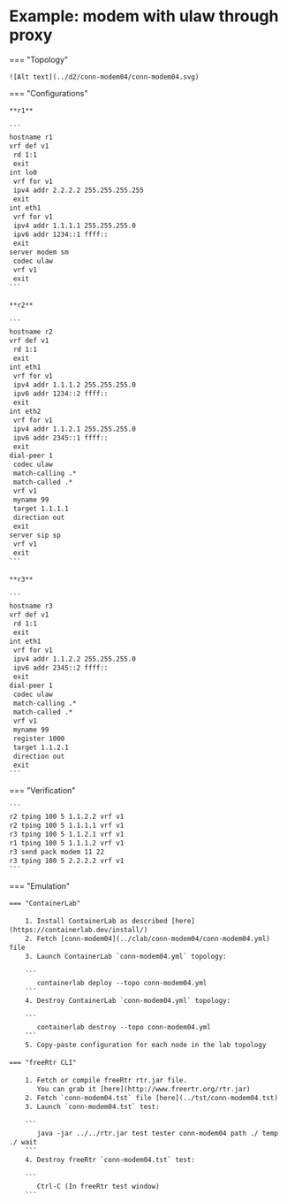 # Example: modem with ulaw through proxy

=== "Topology"

    ![Alt text](../d2/conn-modem04/conn-modem04.svg)

=== "Configurations"

    **r1**

    ```
    hostname r1
    vrf def v1
     rd 1:1
     exit
    int lo0
     vrf for v1
     ipv4 addr 2.2.2.2 255.255.255.255
     exit
    int eth1
     vrf for v1
     ipv4 addr 1.1.1.1 255.255.255.0
     ipv6 addr 1234::1 ffff::
     exit
    server modem sm
     codec ulaw
     vrf v1
     exit
    ```

    **r2**

    ```
    hostname r2
    vrf def v1
     rd 1:1
     exit
    int eth1
     vrf for v1
     ipv4 addr 1.1.1.2 255.255.255.0
     ipv6 addr 1234::2 ffff::
     exit
    int eth2
     vrf for v1
     ipv4 addr 1.1.2.1 255.255.255.0
     ipv6 addr 2345::1 ffff::
     exit
    dial-peer 1
     codec ulaw
     match-calling .*
     match-called .*
     vrf v1
     myname 99
     target 1.1.1.1
     direction out
     exit
    server sip sp
     vrf v1
     exit
    ```

    **r3**

    ```
    hostname r3
    vrf def v1
     rd 1:1
     exit
    int eth1
     vrf for v1
     ipv4 addr 1.1.2.2 255.255.255.0
     ipv6 addr 2345::2 ffff::
     exit
    dial-peer 1
     codec ulaw
     match-calling .*
     match-called .*
     vrf v1
     myname 99
     register 1000
     target 1.1.2.1
     direction out
     exit
    ```

=== "Verification"

    ```
    r2 tping 100 5 1.1.2.2 vrf v1
    r2 tping 100 5 1.1.1.1 vrf v1
    r3 tping 100 5 1.1.2.1 vrf v1
    r1 tping 100 5 1.1.1.2 vrf v1
    r3 send pack modem 11 22
    r3 tping 100 5 2.2.2.2 vrf v1
    ```

=== "Emulation"

    === "ContainerLab"

        1. Install ContainerLab as described [here](https://containerlab.dev/install/)  
        2. Fetch [conn-modem04](../clab/conn-modem04/conn-modem04.yml) file  
        3. Launch ContainerLab `conn-modem04.yml` topology:  

        ```
           containerlab deploy --topo conn-modem04.yml  
        ```
        4. Destroy ContainerLab `conn-modem04.yml` topology:  

        ```
           containerlab destroy --topo conn-modem04.yml  
        ```
        5. Copy-paste configuration for each node in the lab topology

    === "freeRtr CLI"

        1. Fetch or compile freeRtr rtr.jar file.  
           You can grab it [here](http://www.freertr.org/rtr.jar)  
        2. Fetch `conn-modem04.tst` file [here](../tst/conn-modem04.tst)  
        3. Launch `conn-modem04.tst` test:  

        ```
           java -jar ../../rtr.jar test tester conn-modem04 path ./ temp ./ wait
        ```
        4. Destroy freeRtr `conn-modem04.tst` test:  

        ```
           Ctrl-C (In freeRtr test window)
        ```

